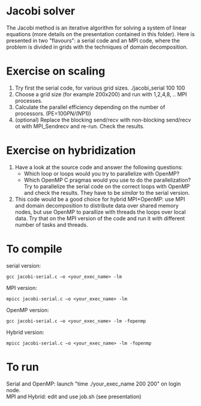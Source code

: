 # Jacobi solver
The Jacobi method is an iterative algorithm for solving a system of linear equations (more details on the presentation contained in this folder). Here is presented in two "flavours": a serial code and an MPI code, where the problem is divided in grids with the techniques of domain decomposition.


# Exercise on scaling
1. Try first the serial code, for various grid sizes.   ./jacobi_serial 100 100
2. Choose a grid size (for example 200x200) and run with 1,2,4,8, .. MPI processes.
3. Calculate the parallel efficiency depending on the number of processors. (PE=100*PN/(N*P1))
4. (optional) Replace the blocking send/recv with non-blocking send/recv ot with MPI_Sendrecv and re-run. Check the results.


# Exercise on hybridization
1. Have a look at the source code and answer the following questions:
	-  Which loop or loops would you try to parallelize with OpenMP?
	-  Which OpenMP C pragmas would you use to do the parallelization?
Try to parallelize the serial code on the correct loops with OpenMP and check the results. They have to be *similar* to the serial version.
2. This code would be a good choice for hybrid MPI+OpenMP: use MPI and domain decomposition to distribute data over shared memory nodes, but use OpenMP to parallize with threads the loops over local data. Try that on the MPI version of the code and run it with different number of tasks and threads.


# To compile
serial version:
```
gcc jacobi-serial.c –o <your_exec_name> -lm
```
MPI version:
```
mpicc jacobi-serial.c –o <your_exec_name> -lm
```
OpenMP version:
```
gcc jacobi-serial.c –o <your_exec_name> -lm -fopenmp
```
Hybrid version:
```
mpicc jacobi-serial.c –o <your_exec_name> -lm -fopenmp
```

# To run
Serial and OpenMP: launch "time ./your_exec_name 200 200" on login node.  
MPI and Hybrid: edit and use job.sh (see presentation)
